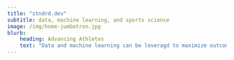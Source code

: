 ```yaml
---
title: "stndrd.dev"
subtitle: data, machine learning, and sports science
image: /img/home-jumbotron.jpg
blurb:
    heading: Advancing Athletes
    text: "Data and machine learning can be leveragd to maximize outcomes in sports science."
---
```


